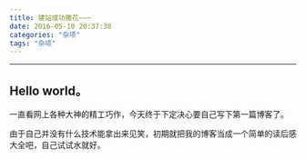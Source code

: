 ```yaml
---
title: 建站成功撒花~~~
date: 2016-05-10 20:37:38
categories: "杂项"
tags: "杂项"
---
```


---

Hello world。
------

一直看网上各种大神的精工巧作，今天终于下定决心要自己写下第一篇博客了。

由于自己并没有什么技术能拿出来见笑，初期就把我的博客当成一个简单的读后感大全吧，自己试试水就好。
